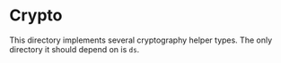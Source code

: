 # Crypto

This directory implements several cryptography helper types. The only directory
it should depend on is `ds`.
